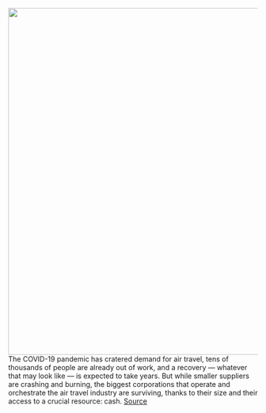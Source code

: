 <img src='https://cdn.vox-cdn.com/thumbor/eZZGSv6ULE_s6PRv-cW7Lun0DLc=/0x0:2050x1367/1200x675/filters:focal(861x520:1189x848)/cdn.vox-cdn.com/uploads/chorus_image/image/67199503/VRG_ILLO_4141_001.0.jpg' width='700px' /><br/>
The COVID-19 pandemic has cratered demand for air travel, tens of thousands of people are already out of work, and a recovery — whatever that may look like — is expected to take years. But while smaller suppliers are crashing and burning, the biggest corporations that operate and orchestrate the air travel industry are surviving, thanks to their size and their access to a crucial resource: cash.
<a href='https://www.theverge.com/21363675/delta-america-united-airlines-layoffs-cash-covid-19-losses-loans-cares-act'> Source <a/>